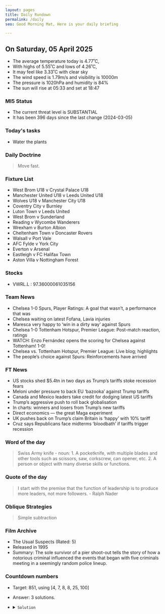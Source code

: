 ```yaml
---
layout: pages
title: Daily Rundown
permalink: /daily
seo: Good Morning Mat, Here is your daily briefing

---
```


<!-- weather_marker starts -->
## On Saturday, 05 April 2025

- The average temperature today is 4.77˚C,
- With highs of 5.55˚C and lows of 4.26˚C,
- It may feel like 3.33˚C with clear sky
- The wind speed is 1.79m/s and visibility is 10000m
- The pressure is 1020hPa and humidity is 84%
- The sun will rise at 05:33 and set at 18:47

<!-- weather_marker ends -->

### MI5 Status
<!-- threat_marker starts -->
- The current threat level is <span class="highlighter">SUBSTANTIAL</span>
- It has been 396 days since the last change (2024-03-05)

<!-- threat_marker ends -->

### Today's tasks
<!-- task_marker starts -->
- Water the plants

<!-- task_marker ends -->

### Daily Doctrine
<!-- doctrine_marker starts -->
> Move fast.
<!-- doctrine_marker ends -->

### Fixture List

<!-- fixture_marker starts -->
- West Brom U18 v Crystal Palace U18
- Manchester United U18 v Leeds United U18
- Wolves U18 v Manchester City U18
- Coventry City v Burnley
- Luton Town v Leeds United
- West Brom v Sunderland
- Reading v Wycombe Wanderers
- Wrexham v Burton Albion
- Cheltenham Town v Doncaster Rovers
- Walsall v Port Vale
- AFC Fylde v York City
- Everton v Arsenal
- Eastleigh v FC Halifax Town
- Aston Villa v Nottingham Forest
<!-- fixture_marker ends -->


### Stocks

<!-- stocks_marker starts -->

- VWRL.L : 97.36000061035156 

<!-- stocks_marker ends -->


### Team News
<!-- news_marker starts -->

 - Chelsea 1-0 Spurs, Player Ratings: A goal that wasn’t, a performance that was
 - Chelsea waiting on latest Fofana, Lavia injuries
 - Maresca very happy to ‘win in a dirty way’ against Spurs
 - Chelsea 1-0 Tottenham Hotspur, Premier League: Post-match reaction, ratings
 - WATCH: Enzo Fernández opens the scoring for Chelsea against Tottenham! 1-0!
 - Chelsea vs. Tottenham Hotspur, Premier League: Live blog; highlights
 - The people’s choice against Spurs: Reinforcements have arrived

<!-- news_marker ends -->

### FT News

<!-- ftnews_marker starts -->

 - US stocks shed $5.4tn in two days as Trump’s tariffs stoke recession fears
 - Meloni under pressure to back EU ‘bazooka’ against Trump tariffs
 - Canada and Mexico leaders take credit for dodging latest US tariffs
 - Trump’s aggressive push to roll back globalisation
 - In charts: winners and losers from Trump’s new tariffs
 - Direct economics — the great Maga experiment
 - UK pushes back on Trump’s claim Britain is ‘happy’ with 10% tariff
 - Cruz says Republicans face midterms ‘bloodbath’ if tariffs trigger recession

<!-- ftnews_marker ends -->

### Word of the day

<!-- word_marker starts -->

 > Swiss Army knife - noun: 1. A pocketknife, with multiple blades and other tools such as scissors, saw, corkscrew, can opener, etc. 2. A person or object with many diverse skills or functions.

<!-- word_marker ends -->


### Quote of the day
<!-- quote_marker starts -->

> I start with the premise that the function of leadership is to produce more leaders, not more followers. - Ralph Nader

<!-- quote_marker ends -->

### Oblique Strategies
<!-- eno_marker starts -->
> Simple subtraction

<!-- eno_marker ends -->

### Film Archive

<!-- film_marker starts -->
- The Usual Suspects (Rated: 5)
- Released in 1995
- Summary: The sole survivor of a pier shoot-out tells the story of how a notorious criminal influenced the events that began with five criminals meeting in a seemingly random police lineup.
<!-- film_marker ends -->

### Countdown numbers
<!-- game_marker starts -->

- Target: 851, using [4, 7, 8, 8, 25, 100]
- Answer: 3 solutions.

- <details><summary><code>Solution</code></summary>

  Solution: ( 100 + 25 - 8 ) x 7 + 8 x 4

   </details>

<!-- game_marker ends -->
